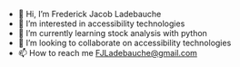 - 👋 Hi, I’m Frederick Jacob Ladebauche
- 👀 I’m interested in accessibility technologies
- 🌱 I’m currently learning stock analysis with python
- 💞️ I’m looking to collaborate on accessibility technologies
- 📫 How to reach me FJLadebauche@gmail.com

<!---
FJLadebauche/FJLadebauche is a ✨ special ✨ repository because its `README.md` (this file) appears on your GitHub profile.
You can click the Preview link to take a look at your changes.
--->
